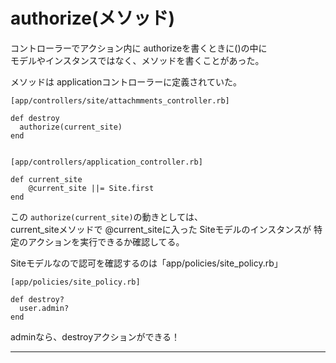 # authorize(メソッド)
コントローラーでアクション内に authorizeを書くときに()の中に    
モデルやインスタンスではなく、メソッドを書くことがあった。    
  
メソッドは applicationコントローラーに定義されていた。  
~~~
[app/controllers/site/attachmments_controller.rb]

def destroy
  authorize(current_site)
end


[app/controllers/application_controller.rb]

def current_site
    @current_site ||= Site.first
end
~~~
この  `authorize(current_site)`の動きとしては、  
current_siteメソッドで @current_siteに入った Siteモデルのインスタンスが
特定のアクションを実行できるか確認してる。

Siteモデルなので認可を確認するのは「app/policies/site_policy.rb」
~~~
[app/policies/site_policy.rb]

def destroy?
  user.admin?
end
~~~
adminなら、destroyアクションができる！
***
